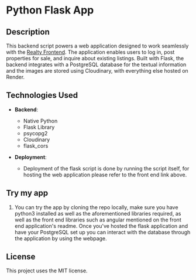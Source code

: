 # Python Flask App

## Description

This backend script powers a web application designed to work seamlessly with the [Realty Frontend](https://github.com/MrElementary/realty-web). The application enables users to log in, post properties for sale, and inquire about existing listings. Built with Flask, the backend integrates with a PostgreSQL database for the textual information and the images are stored using Cloudinary, with everything else hosted on Render.


## Technologies Used

- **Backend**:

  - Native Python
  - Flask Library
  - psycopg2
  - Cloudinary
  - flask_cors 

- **Deployment**:

  - Deployment of the flask script is done by running the script itself, for hosting the web application please refer to the front end link above.

## Try my app

1. You can try the app by cloning the repo locally, make sure you have python3 installed as well as the aforementioned libraries required, as well as the front end libraries such as angular mentioned on the front end application's readme. Once you've hosted the flask application and have your PostgreSQL set up you can interact with the database through the application by using the webpage.

## License

This project uses the MIT license.
